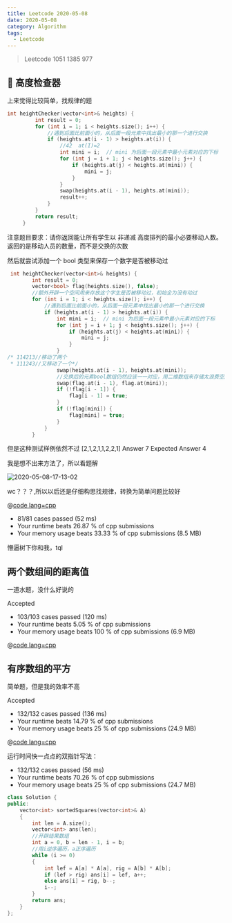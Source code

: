 ```yaml
---
title: Leetcode 2020-05-08
date: 2020-05-08
category: Algorithm
tags:
  - Leetcode
---
```


>Leetcode 1051 1385 977

<!-- more -->

## 📌 高度检查器

上来觉得比较简单，找规律的题

```cpp
int heightChecker(vector<int>& heights) {
         int result = 0;
         for (int i = 1; i < heights.size(); i++) {
             //遇到后面比前面小的，从后面一段元素中找出最小的那一个进行交换
             if (heights.at(i - 1) > heights.at(i)) {
                 //42  at(I)=2
                 int mini = i;  // mini 为后面一段元素中最小元素对应的下标
                 for (int j = i + 1; j < heights.size(); j++) {
                     if (heights.at(j) < heights.at(mini)) {
                         mini = j;
                     }
                 }
                 swap(heights.at(i - 1), heights.at(mini));
                 result++;
             }
         }
         return result;
     }
```

注意题目要求：请你返回能让所有学生以 非递减 高度排列的最小必要移动人数。
返回的是移动人员的数量，而不是交换的次数

然后就尝试添加一个 bool 类型来保存一个数字是否被移动过

```cpp
 int heightChecker(vector<int>& heights) {
        int result = 0;
        vector<bool> flag(heights.size(), false);
        //额外开辟一个空间用来存放这个学生是否被移动过，初始全为没有动过
        for (int i = 1; i < heights.size(); i++) {
            //遇到后面比前面小的，从后面一段元素中找出最小的那一个进行交换
            if (heights.at(i - 1) > heights.at(i)) {
                int mini = i;  // mini 为后面一段元素中最小元素对应的下标
                for (int j = i + 1; j < heights.size(); j++) {
                    if (heights.at(j) < heights.at(mini)) {
                        mini = j;
                    }
                }
/* 114213//移动了两个
 * 111243//又移动了一个*/
                swap(heights.at(i - 1), heights.at(mini));
                //交换后的元素bool数组仍然应该一一对应，用二维数组来存储太浪费空间，所以一起交换
                swap(flag.at(i - 1), flag.at(mini));
                if (!flag[i - 1]) {
                    flag[i - 1] = true;
                }
                if (!flag[mini]) {
                    flag[mini] = true;
                }
            }
        }
```

但是这种测试样例依然不过
[2,1,2,1,1,2,2,1]
Answer
7
Expected Answer
4

我是想不出来方法了，所以看题解


![2020-05-08-17-13-02](https://raw.githubusercontent.com/fengwei2002/Pictures_02/master/img/2020-05-08-17-13-02.png)

wc？？？,所以以后还是仔细构思找规律，转换为简单问题比较好

@[code lang=cpp](@/code/leetcode/1051.高度检查器.cpp/)

- 81/81 cases passed (52 ms)
- Your runtime beats 26.87 % of cpp submissions
- Your memory usage beats 33.33 % of cpp submissions (8.5 MB)

懵逼树下你和我，tql



## 两个数组间的距离值

一道水题，没什么好说的

Accepted
- 103/103 cases passed (120 ms)
- Your runtime beats 5.05 % of cpp submissions
- Your memory usage beats 100 % of cpp submissions (6.9 MB)

@[code lang=cpp](@/code/leetcode/1385.两个数组间的距离值.cpp/)


## 有序数组的平方

简单题，但是我的效率不高

Accepted
- 132/132 cases passed (136 ms)
- Your runtime beats 14.79 % of cpp submissions
- Your memory usage beats 25 % of cpp submissions (24.9 MB)

@[code lang=cpp](@/code/leetcode/977.有序数组的平方.cpp/)


运行时间快一点点的双指针写法：

- 132/132 cases passed (56 ms)
- Your runtime beats 70.26 % of cpp submissions
- Your memory usage beats 25 % of cpp submissions (24.7 MB)

```cpp
class Solution {
public:
    vector<int> sortedSquares(vector<int>& A)
    {
        int len = A.size();
        vector<int> ans(len);
        //开辟结果数组
        int a = 0, b = len - 1, i = b;
        //用i逆序遍历，a正序遍历
        while (i >= 0)
        {
            int lef = A[a] * A[a], rig = A[b] * A[b];
            if (lef > rig) ans[i] = lef, a++;
            else ans[i] = rig, b--;
            i--;
        }
        return ans;
    }
};
```